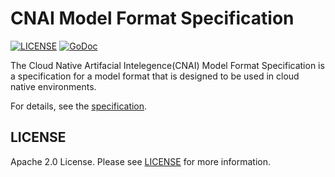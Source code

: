 # CNAI Model Format Specification

[![LICENSE](https://img.shields.io/github/license/CloudNativeAI/model-spec.svg?style=flat-square)](https://github.com/CloudNativeAI/model-spec/blob/main/LICENSE)
[![GoDoc](https://godoc.org/github.com/CloudNativeAI/model-spec?status.svg)](https://godoc.org/github.com/CloudNativeAI/model-spec)

The Cloud Native Artifacial Intelegence(CNAI) Model Format Specification is a specification for a model format that is designed to be used in cloud native environments.

For details, see the [specification](docs/v1/spec.md).

## LICENSE

Apache 2.0 License. Please see [LICENSE](LICENSE) for more information.
